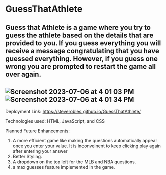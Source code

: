 # GuessThatAthlete

Guess that Athlete is a game where you try to guess the athlete based on the details that are provided to you.
If you guess everything you will receive a message congratulating that you have guessed everything.
However, if you guess one wrong you are prompted to restart the game all over again.
---------------------------------------------------------------------------------------------------------------------------------------------
![Screenshot 2023-07-06 at 4 01 03 PM](https://github.com/Steverobles/GuessThatAthlete/assets/126551900/23c98ea9-54e5-4f45-85ca-a0c2c0fe668d)
![Screenshot 2023-07-06 at 4 01 34 PM](https://github.com/Steverobles/GuessThatAthlete/assets/126551900/d06ededf-fef2-458d-9385-3cc6a2363535)
---------------------------------------------------------------------------------------------------------------------------------------------
Deployment Link: https://steverobles.github.io/GuessThatAthlete/

Technologies used: HTML, JavaScript, and CSS

Planned Future Enhancements: 
1. A more efficient game like making the questions automatically appear once you enter your value. It is inconveinent to keep clicking play again after entering your answer
2. Better Styling.
3. A dropdown on the top left for the MLB and NBA questions.
4. a max guesses feature implemented in the game. 
